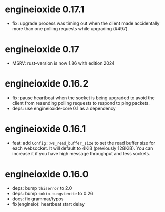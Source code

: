 # engineioxide 0.17.1
* fix: upgrade process was timing out when the client made accidentally more
than one polling requests while upgrading (#497).

# engineioxide 0.17
* MSRV: rust-version is now 1.86 with edition 2024

# engineioxide 0.16.2
* fix: pause heartbeat when the socket is being upgraded to avoid the client
from resending polling requests to respond to ping packets.
* deps: use engineioxide-core 0.1 as a dependency

# engineioxide 0.16.1
* feat: add `Config::ws_read_buffer_size` to set the read buffer size for each websocket.
It will default to 4KiB (previously 128KiB). You can increase it if you have high message throughput and less sockets.

# engineioxide 0.16.0
* deps: bump `thiserror` to 2.0
* deps: bump `tokio-tungstenite` to 0.26
* docs: fix grammar/typos
* fix(engineio): heartbeat start delay
